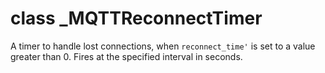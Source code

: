 # class \_MQTTReconnectTimer

A timer to handle lost connections, when `reconnect_time'` is set to a value
greater than 0. Fires at the specified interval in seconds.
